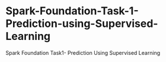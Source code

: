# Spark-Foundation-Task-1-Prediction-using-Supervised-Learning
Spark Foundation Task1- Prediction Using Supervised Learning
